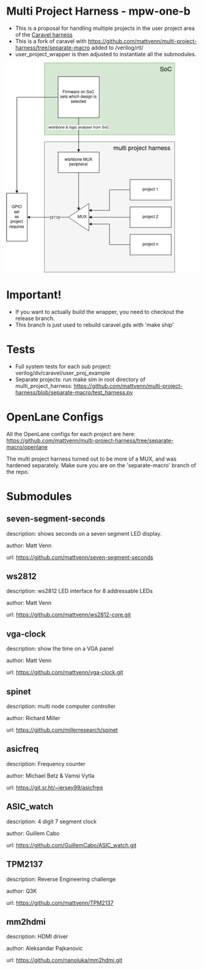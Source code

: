 # Multi Project Harness - mpw-one-b

* This is a proposal for handling multiple projects in the user project area of the [Caravel harness](https://github.com/efabless/caravel)
* This is a fork of caravel with https://github.com/mattvenn/multi-project-harness/tree/separate-macro added to /verilog/rtl/
* user_project_wrapper is then adjusted to instantiate all the submodules.

![multi project harness](doc/multi-project-harness.png)

# Important!

* If you want to actually build the wrapper, you need to checkout the release branch.
* This branch is just used to rebuild caravel.gds with 'make ship'

# Tests

* Full system tests for each sub project: verilog/dv/caravel/user_proj_example
* Separate projects: run make sim in root directory of multi_project_harness: https://github.com/mattvenn/multi-project-harness/blob/separate-macro/test_harness.py

# OpenLane Configs

All the OpenLane configs for each project are here: https://github.com/mattvenn/multi-project-harness/tree/separate-macro/openlane

The multi project harness turned out to be more of a MUX, and was hardened separately. Make sure you are on the 'separate-macro' branch of the repo.

# Submodules

## seven-segment-seconds

description: shows seconds on a seven segment LED display.

author: Matt Venn

url: https://github.com/mattvenn/seven-segment-seconds

## ws2812

description: ws2812 LED interface for 8 addressable LEDs

author: Matt Venn

url: https://github.com/mattvenn/ws2812-core.git

## vga-clock

description: show the time on a VGA panel

author: Matt Venn

url: https://github.com/mattvenn/vga-clock.git

## spinet

description: multi node computer controller

author: Richard Miller

url: https://github.com/millerresearch/spinet

## asicfreq

description: Frequency counter

author: Michael Betz & Vamsi Vytla

url: https://git.sr.ht/~jersey99/asicfreq

## ASIC_watch

description: 4 digit 7 segment clock

author: Guillem Cabo

url: https://github.com/GuillemCabo/ASIC_watch.git

## TPM2137

description: Reverse Engineering challenge

author: Q3K

url: https://github.com/mattvenn/TPM2137

## mm2hdmi

description: HDMI driver

author: Aleksandar Pajkanovic

url: https://github.com/nanoluka/mm2hdmi.git
